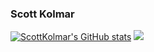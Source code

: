 ### Scott Kolmar

[![ScottKolmar's GitHub stats](https://github-readme-stats.vercel.app/api?username=ScottKolmar)](https://github.com/ScottKolmar/github-readme-stats)
![](https://img.shields.io/badge/<alpinelinux>-<WORD_ON_RIGHT>-informational?style=flat&logo=data:image/svg%2bxml;base64,<BASE64_DATA>)


